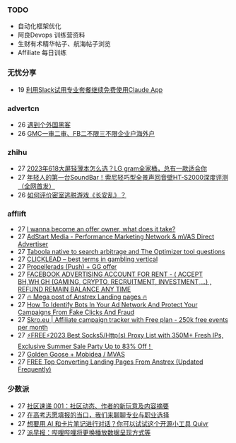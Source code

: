 ### TODO
-  自动化框架优化
-  阿良Devops 训练营资料
-  生财有术精华帖子、航海帖子浏览
-  Affiliate 每日训练

### 无忧分享
<!-- ruyo:START -->
-  19 [利用Slack试用专业套餐继续免费使用Claude App](https://51.ruyo.net/18407.html)<!-- ruyo:END -->

### advertcn
<!-- advertcn:START -->
-  26 [遇到个外国黑客](https://www.advertcn.com/forum.php?mod=viewthread&tid=110970)
-  26 [GMC一审二审、FB二不限三不限企业户海外户](https://www.advertcn.com/forum.php?mod=viewthread&tid=110957)<!-- advertcn:END -->

### zhihu
<!-- zhihu:START -->
-  27 [2023年618大屏轻薄本怎么选？LG gram全家桶，总有一款适合你](http://zhuanlan.zhihu.com/p/632641888?utm_campaign=rss&utm_medium=rss&utm_source=rss&utm_content=title)
-  27 [年轻人的第一台SoundBar！索尼轻巧型全景声回音壁HT-S2000深度评测（全网首发）](http://zhuanlan.zhihu.com/p/630990296?utm_campaign=rss&utm_medium=rss&utm_source=rss&utm_content=title)
-  26 [如何评价密室逃脱游戏《长安乱》？](http://www.zhihu.com/question/563950552/answer/3045961312?utm_campaign=rss&utm_medium=rss&utm_source=rss&utm_content=title)<!-- zhihu:END -->

### afflift
<!-- afflift:START -->
-  27 [I wanna become an offer owner, what does it take?](https://afflift.com/f/threads/i-wanna-become-an-offer-owner-what-does-it-take.10550/?utm_source=rss&utm_medium=rss)
-  27 [AdStart Media - Performance Marketing Network &amp; mVAS Direct Advertiser](https://afflift.com/f/threads/adstart-media-performance-marketing-network-mvas-direct-advertiser.9494/?utm_source=rss&utm_medium=rss)
-  27 [Taboola native to search arbitrage and The Optimizer tool questions](https://afflift.com/f/threads/taboola-native-to-search-arbitrage-and-the-optimizer-tool-questions.11147/?utm_source=rss&utm_medium=rss)
-  27 [CLICKLEAD – best terms in gambling vertical](https://afflift.com/f/threads/clicklead-%E2%80%93-best-terms-in-gambling-vertical.7194/?utm_source=rss&utm_medium=rss)
-  27 [Propellerads &lpar;Push&rpar; + GG offer](https://afflift.com/f/threads/propellerads-push-gg-offer.11170/?utm_source=rss&utm_medium=rss)
-  27 [FACEBOOK ADVERTISING ACCOUNT FOR RENT - &lpar; ACCEPT BH,WH,GH &lpar;GAMING, CRYPTO, RECRUITMENT, INVESTMENT,...&rpar; , REFUND REMAIN BALANCE ANY TIME](https://afflift.com/f/threads/facebook-advertising-account-for-rent-accept-bh-wh-gh-gaming-crypto-recruitment-investment-refund-remain-balance-any-time.11161/?utm_source=rss&utm_medium=rss)
-  27 [🔥 Mega post of Anstrex Landing pages 🔥](https://afflift.com/f/threads/%F0%9F%94%A5-mega-post-of-anstrex-landing-pages-%F0%9F%94%A5.6125/?utm_source=rss&utm_medium=rss)
-  27 [How To Identify Bots In Your Ad Network And Protect Your Campaigns From Fake Clicks And Fraud](https://afflift.com/f/threads/how-to-identify-bots-in-your-ad-network-and-protect-your-campaigns-from-fake-clicks-and-fraud.11183/?utm_source=rss&utm_medium=rss)
-  27 [Skro.eu | Affiliate campaign tracker with Free plan - 250k free events per month](https://afflift.com/f/threads/skro-eu-affiliate-campaign-tracker-with-free-plan-250k-free-events-per-month.7260/?utm_source=rss&utm_medium=rss)
-  27 [⚡FREE⚡2023 Best Socks5/Http&lpar;s&rpar; Proxy List with 350M+ Fresh IPs, Exclusive Summer Sale Party Up to 83% Off！](https://afflift.com/f/threads/%E2%9A%A1free%E2%9A%A12023-best-socks5-http-s-proxy-list-with-350m-fresh-ips-exclusive-summer-sale-party-up-to-83-off%EF%BC%81.11182/?utm_source=rss&utm_medium=rss)
-  27 [Golden Goose + Mobidea / MVAS](https://afflift.com/f/threads/golden-goose-mobidea-mvas.11107/?utm_source=rss&utm_medium=rss)
-  27 [FREE Top Converting Landing Pages From Anstrex &lpar;Updated Frequently&rpar;](https://afflift.com/f/threads/free-top-converting-landing-pages-from-anstrex-updated-frequently.2596/?utm_source=rss&utm_medium=rss)<!-- afflift:END -->

### 少数派
<!-- sspai:START -->
-  27 [社区速递 001：社区动态、作者的新玩意及内容摘要](https://sspai.com/post/80643)
-  27 [在高考志愿填报的当口，我们来聊聊专业与职业选择](https://sspai.com/post/80631)
-  27 [想要用 AI 和卡片笔记进行对话？你可以试试这个开源小工具 Quivr](https://sspai.com/post/80596)
-  27 [派早报：哔哩哔哩将更换播放数据呈现方式等](https://sspai.com/post/80623)<!-- sspai:END -->
